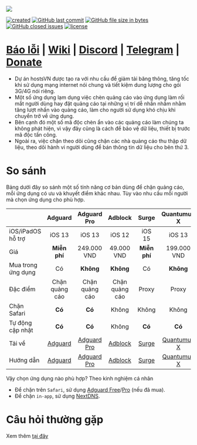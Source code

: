 ![](https://raw.githubusercontent.com/bigdargon/hostsVN/gh-pages/logo.png)

[![created](https://img.shields.io/badge/created-02%20jul%202018-brightgreen.svg?style=flat-square)](https://bigdargon.github.io/hostsVN/) [![GitHub last commit](https://img.shields.io/github/last-commit/bigdargon/hostsVN/master.svg?style=flat-square)](https://github.com/bigdargon/hostsVN/commits/master) [![GitHub file size in bytes](https://img.shields.io/github/size/bigdargon/hostsVN/hosts.svg?style=flat-square)](https://github.com/bigdargon/hostsVN/raw/master/hosts) [![GitHub closed issues](https://img.shields.io/github/issues-closed-raw/bigdargon/hostsVN.svg?style=flat-square)](https://github.com/bigdargon/hostsVN/issues?q=is%3Aissue+is%3Aclosed) [![license](https://img.shields.io/github/license/bigdargon/hostsVN.svg?style=flat-square)](https://github.com/bigdargon/hostsVN/blob/master/LICENSE)

# **[Báo lỗi](https://github.com/bigdargon/hostsVN/issues) | [Wiki](https://github.com/bigdargon/hostsVN/wiki) | [Discord](https://discord.gg/AaXNZJS) | [Telegram](https://t.me/hostsVN) | [Donate](https://github.com/bigdargon/hostsVN/wiki/Donate)**

* Dự án hostsVN được tạo ra với nhu cầu để giảm tải băng thông, tăng tốc khi sử dụng mạng internet nói chung và tiết kiệm dung lượng cho gói 3G/4G nói riêng.
* Một số ứng dụng lạm dụng việc chèn quảng cáo vào ứng dụng làm rối mắt người dùng hay đặt quảng cáo tại những vị trí dễ nhấn nhầm nhằm tăng lượt nhấn vào quảng cáo, làm cho người sử dụng khó chịu khi chuyển trở về ứng dụng.
* Bên cạnh đó một số mã độc chèn ẩn vào các quảng cáo làm chúng ta không phát hiện, vì vậy đây cũng là cách để bảo vệ dữ liệu, thiết bị trước mã độc tấn công.
* Ngoài ra, việc chặn theo dõi cũng chặn các nhà quảng cáo thu thập dữ liệu, theo dõi hành vi người dùng để bán thông tin dữ liệu cho bên thứ 3.

# So sánh

Bảng dưới đây so sánh một số tính năng cơ bản dùng để chặn quảng cáo, mỗi ứng dụng có ưu và khuyết điểm khác nhau. Tùy vào nhu cầu mỗi người mà chọn ứng dụng cho phù hợp. 


|   |**Adguard**|**Adguard Pro**|**Adblock**|**Surge**|**Quantumult X**|**Shadowrocket**|
|:-|:-:|:-:|:-:|:-:|:-:|:-:|
|iOS/iPadOS hỗ trợ|iOS 13|iOS 13|iOS 12|iOS 15|iOS 13|iOS 12|
|Giá|**Miễn phí**|249.000 VND|49.000 VND|**Miễn phí**|199.000 VND|79.000 VND|
|Mua trong ứng dụng|Có|**Không**|**Không**|Có|**Không**|**Không**|
|Đặc điểm|Chặn quảng cáo|Chặn quảng cáo|Chặn quảng cáo|Proxy|Proxy|Proxy|
|Chặn Safari|**Có**|**Có**|Không|Không|Không|Không|
|Tự động cập nhật|**Có**|**Có**|Không|**Có**|**Có**|**Có**|
|Tải về|[Adguard](https://itunes.apple.com/app/adguard-adblock-privacy/id1047223162?mt=8)|[Adguard Pro](https://itunes.apple.com/app/apple-store/id1126386264?mt=8)|[Adblock](https://itunes.apple.com/app/adblock/id691121579?mt=8)|[Surge](https://itunes.apple.com/app/surge-3/id1442620678?mt=8)|[Quantumult X](https://itunes.apple.com/app/quantumult-x/id1443988620?mt=8)|[Shadowrocket](https://itunes.apple.com/app/shadowrocket/id932747118?mt=8)|
|Hướng dẫn|[Adguard](https://github.com/bigdargon/hostsVN/wiki/Adguard#ph%E1%BA%A7n-2-vpn)|[Adguard Pro](https://github.com/bigdargon/hostsVN/wiki/Adguard-Pro)|[Adblock](https://github.com/bigdargon/hostsVN/wiki/Adblock)|[Surge](https://github.com/bigdargon/hostsVN/wiki/Surge)|[Quantumult X](https://github.com/bigdargon/hostsVN/wiki/Quantumult-X)|[Shadowrocket](https://github.com/bigdargon/hostsVN/wiki/Shadowrocket)|


Vậy chọn ứng dụng nào phù hợp? Theo kinh nghiệm cá nhân
- Để chặn trên `Safari`, sử dụng [Adguard Free](https://github.com/bigdargon/hostsVN/wiki/Adguard)/[Pro](https://github.com/bigdargon/hostsVN/wiki/Adguard-Pro) (nếu đã mua).
- Để chặn `in-app`, sử dụng [NextDNS](https://github.com/bigdargon/hostsVN/wiki/NextDNS).

# Câu hỏi thường gặp

Xem thêm [tại đây](https://github.com/bigdargon/hostsVN/wiki/FAQ)
